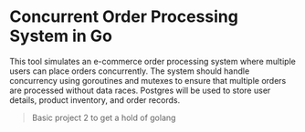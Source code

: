 # Concurrent Order Processing System in Go

This tool simulates an e-commerce order processing system where multiple users can place orders concurrently. The system should handle concurrency using goroutines and mutexes to ensure that multiple orders are processed without data races. Postgres will be used to store user details, product inventory, and order records.

> Basic project 2 to get a hold of golang
